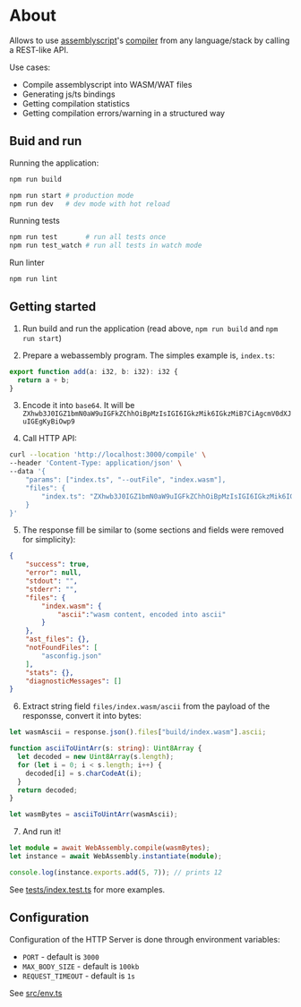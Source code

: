 
# About

Allows to use [assemblyscript](https://www.assemblyscript.org/)'s [compiler](https://www.assemblyscript.org/compiler.html) from any language/stack by calling a REST-like API.

Use cases:
- Compile assemblyscript into WASM/WAT files
- Generating js/ts bindings
- Getting compilation statistics
- Getting compilation errors/warning in a structured way

## Buid and run

Running the application:
```bash
npm run build

npm run start # production mode
npm run dev   # dev mode with hot reload
```

Running tests
```bash
npm run test       # run all tests once
npm run test_watch # run all tests in watch mode
```

Run linter
```bash
npm run lint
```

## Getting started

1. Run build and run the application (read above, `npm run build` and `npm run start`)

2. Prepare a webassembly program. The simples example is, `index.ts`:
```ts
export function add(a: i32, b: i32): i32 {
  return a + b;
}
```

3. Encode it into `base64`. It will be `ZXhwb3J0IGZ1bmN0aW9uIGFkZChhOiBpMzIsIGI6IGkzMik6IGkzMiB7CiAgcmV0dXJuIGEgKyBiOwp9`

4. Call HTTP API:
```bash
curl --location 'http://localhost:3000/compile' \
--header 'Content-Type: application/json' \
--data '{
    "params": ["index.ts", "--outFile", "index.wasm"],
    "files": {
        "index.ts": "ZXhwb3J0IGZ1bmN0aW9uIGFkZChhOiBpMzIsIGI6IGkzMik6IGkzMiB7CiAgcmV0dXJuIGEgKyBiOwp9"
    }
}'
```

5. The response fill be similar to (some sections and fields were removed for simplicity):
```json
{
    "success": true,
    "error": null,
    "stdout": "",
    "stderr": "",
    "files": {
        "index.wasm": {
            "ascii":"wasm content, encoded into ascii"
        }
    },
    "ast_files": {},
    "notFoundFiles": [
        "asconfig.json"
    ],
    "stats": {},
    "diagnosticMessages": []
}
```

6. Extract string field `files/index.wasm/ascii` from the payload of the responsse, convert it into bytes:
```ts
let wasmAscii = response.json().files["build/index.wasm"].ascii;

function asciiToUintArr(s: string): Uint8Array {
  let decoded = new Uint8Array(s.length);
  for (let i = 0; i < s.length; i++) {
    decoded[i] = s.charCodeAt(i);
  }
  return decoded;
}

let wasmBytes = asciiToUintArr(wasmAscii);
```

7. And run it!
```ts
let module = await WebAssembly.compile(wasmBytes);
let instance = await WebAssembly.instantiate(module);

console.log(instance.exports.add(5, 7)); // prints 12
```

See [tests/index.test.ts](https://github.com/vladexpr/asmscriptapi/blob/main/tests/index.test.ts) for more examples.

## Configuration

Configuration of the HTTP Server is done through environment variables:
- `PORT` - default is `3000`
- `MAX_BODY_SIZE` - default is `100kb`
- `REQUEST_TIMEOUT` - default is `1s`

See [src/env.ts](https://github.com/vladexpr/asmscriptapi/blob/main/src/env.ts)
